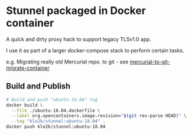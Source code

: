 # Stunnel packaged in Docker container

A quick and dirty proxy hack to support legacy TLSv1.0 app.

I use it as part of a larger docker-compose stack to perform certain tasks.

e.g. Migrating really old Mercurial repo. to git - see [mercurial-to-git-migrate-container](https://github.com/klo2k/mercurial-to-git-migrate-container)

## Build and Publish

```bash
# Build and push "ubuntu-18.04" tag
docker build \
  --file ./ubuntu-18.04.dockerfile \
  --label org.opencontainers.image.revision="$(git rev-parse HEAD)" \
  --tag "klo2k/stunnel:ubuntu-18.04" .
docker push klo2k/stunnel:ubuntu-18.04
```
